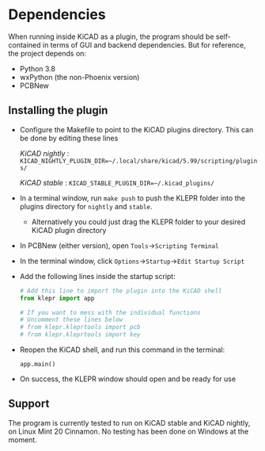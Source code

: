 # Dependencies

When running inside KiCAD as a plugin, the program should be self-contained in terms of GUI and backend dependencies. But for reference, the project depends on:

- Python 3.8
- wxPython (the non-Phoenix version)
- PCBNew

## Installing the plugin

- Configure the Makefile to point to the KiCAD plugins directory. This can be done by editing these lines

    *KiCAD nightly* : `KICAD_NIGHTLY_PLUGIN_DIR=~/.local/share/kicad/5.99/scripting/plugins/`

    *KiCAD stable* : `KICAD_STABLE_PLUGIN_DIR=~/.kicad_plugins/`

- In a terminal window, run `make push` to push the KLEPR folder into the plugins directory for `nightly` and `stable`.
  - Alternatively you could just drag the KLEPR folder to your desired KiCAD plugin directory
- In PCBNew (either version), open `Tools`->`Scripting Terminal`
- In the terminal window, click `Options`->`Startup`->`Edit Startup Script`
- Add the following lines inside the startup script:

    ```python
    # Add this line to import the plugin into the KiCAD shell
    from klepr import app

    # If you want to mess with the individual functions
    # Uncomment these lines below
    # from klepr.kleprtools import pcb
    # from klepr.kleprtools import key
    ```

- Reopen the KiCAD shell, and run this command in the terminal:

    `app.main()`

- On success, the KLEPR window should open and be ready for use

## Support

The program is currently tested to run on KiCAD stable and KiCAD nightly, on Linux Mint 20 Cinnamon. No testing has been done on Windows at the moment.
